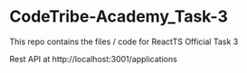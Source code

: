 # CodeTribe-Academy_Task-3
This repo contains the files / code for ReactTS Official Task 3

Rest API at http://localhost:3001/applications


